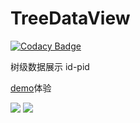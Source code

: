 # TreeDataView

[![Codacy Badge](https://api.codacy.com/project/badge/Grade/009fcbed08124bb0991d431d4cb02de5)](https://www.codacy.com/app/Sogrey/TreeDataView?utm_source=github.com&amp;utm_medium=referral&amp;utm_content=Sogrey/TreeDataView&amp;utm_campaign=Badge_Grade)

树级数据展示 id-pid

[demo](https://github.com/Sogrey/TreeDataView/blob/master/app-debug.apk?raw=true)体验

![](https://raw.githubusercontent.com/Sogrey/TreeDataView/master/screenshot/Screenshot_2018-08-09-15-32-02-01.png)
![](https://raw.githubusercontent.com/Sogrey/TreeDataView/master/screenshot/Screenshot_2018-08-09-15-32-12-17.png)

